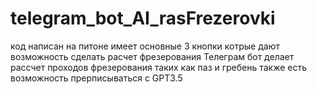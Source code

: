 # telegram_bot_AI_rasFrezerovki
код написан на питоне имеет основные 3 кнопки
котрые дают возможность сделать расчет фрезерования
Телеграм бот делает рассчет проходов фрезерования таких как паз и гребень также есть возможность прерписываться с GPT3.5
